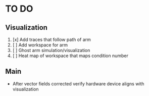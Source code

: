 # TO DO

## Visualization

1. [x] Add traces that follow path of arm
2. [ ] Add workspace for arm
3. [ ] Ghost arm simulation/visualization
4. [ ] Heat map of workspace that maps condition number

## Main

- After vector fields corrected verify hardware device aligns with visualization
